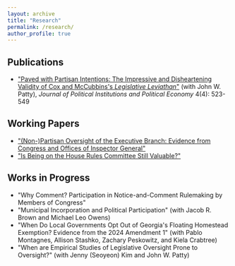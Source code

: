 ```yaml
---
layout: archive
title: "Research"
permalink: /research/
author_profile: true
---
```


Publications
------------

- ["Paved with Partisan Intentions: The Impressive and Disheartening Validity of Cox and McCubbins's *Legislative Leviathan*"](/files/kinnardpatty2023.pdf) (with John W. Patty), *Journal of Political Institutions and Political Economy* 4(4): 523-549

Working Papers
--------------

- ["(Non-)Partisan Oversight of the Executive Branch: Evidence from Congress and Offices of Inspector General"](/files/oigpaper.pdf)
- ["Is Being on the House Rules Committee Still Valuable?"](/files/rulescommitteepaper.pdf)

Works in Progress
-----------------

- "Why Comment? Participation in Notice-and-Comment Rulemaking by Members of Congress"
- "Municipal Incorporation and Political Participation" (with Jacob R. Brown and Michael Leo Owens)
- "When Do Local Governments Opt Out of Georgia's Floating Homestead Exemption? Evidence from the 2024 Amendment 1" (with Pablo Montagnes, Allison Stashko, Zachary Peskowitz, and Kiela Crabtree)
- "When are Empirical Studies of Legislative Oversight Prone to Oversight?" (with Jenny (Seoyeon) Kim and John W. Patty)
